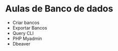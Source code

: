 # Aulas de Banco de dados
* Criar bancos 
* Exportar Bancos 
* Query CLI 
* PHP Myadmin 
* Dbeaver 

